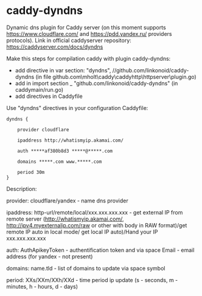 # caddy-dyndns
Dynamic dns plugin for Caddy server (on this moment supports https://www.cloudflare.com/ and https://pdd.yandex.ru/ providers protocols).
Link in official caddyserver repository: https://caddyserver.com/docs/dyndns

Make this steps for compilation caddy with plugin caddy-dyndns:
- add directive in var section: "dyndns", //github.com/linkonoid/caddy-dyndns 
(in file github.com\mholt\caddy\caddyhttp\httpserver\plugin.go)
- add in import section _ "github.com/linkonoid/caddy-dyndns" (in caddymain/run.go)
- add directives in Caddyfile

Use "dyndns" directives in your configuration Caddyfile:
```
dyndns {

	provider cloudflare
	
	ipaddress http://whatismyip.akamai.com/
	
 	auth *****af380b8d3 *****@*****.com
	
 	domains *****.com www.*****.com
	
 	period 30m
}
```

Description:

provider: cloudflare/yandex - name dns provider

ipaddress: http-url/remote/local/xxx.xxx.xxx.xxx - get external IP from remote server (http://whatismyip.akamai.com/, http://ipv4.myexternalip.com/raw or other with body in RAW format)/get remote IP auto in local mode/ get local IP auto)/Hand your IP xxx.xxx.xxx.xxx

auth: AuthApikeyToken - authentification token and via space Email - email address (for yandex -  not present)

domains: name.tld - list of domains to update via space symbol  

period: XXs/XXm/XXh/XXd - time period ip update (s - seconds, m - minutes, h - hours, d - days)
